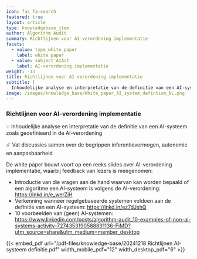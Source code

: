 ```yaml
---
icon: fas fa-search
featured: true
layout: article
type: knowledgebase_item
author: Algorithm Audit
summary: Richtlijnen voor AI-verordening implementatie
facets:
  - value: type_white_paper
    label: white paper
  - value: subject_AIAct
    label: AI-verordening implementatie
weight: -13
title: Richtlijnen voor AI-verordening implementatie
subtitle: |
  Inhoudelijke analyse en interpretatie van de definitie van een AI-systeem zoals gedefinieerd in de AI-verordening. 
image: /images/knowledge_base/White_paper_AI_system_defintion_NL.png
---
```


### Richtlijnen voor AI-verordening implementatie

💡 Inhoudelijke analyse en interpretatie van de definitie van een AI-systeem zoals gedefinieerd in de AI-verordening

☄️ Vat discussies samen over de begrippen inferentievermogen, autonomie en aanpasbaarheid

De white paper bouwt voort op een reeks slides over AI-verordening implementatie, waarbij feedback van lezers is meegenomen:
- Introductie van die vragen aan de hand waarvan kan worden bepaald of een algoritme een AI-systeem is volgens de AI-verordening: https://lnkd.in/e_werZiH
- Verkenning wanneer regelgebaseerde systemen voldoen aan de definitie van een AI-systeem: https://lnkd.in/ez7dJshQ
- 10 voorbeelden van (geen) AI-systemen: https://www.linkedin.com/posts/algorithm-audit_10-examples-of-non-ai-systems-activity-7274353190588891136-FiMD?utm_source=share&utm_medium=member_desktop

{{< embed_pdf url="/pdf-files/knowledge-base/20241218 Richtlijnen AI-systeem definitie.pdf" width_mobile_pdf="12" width_desktop_pdf="6" >}}